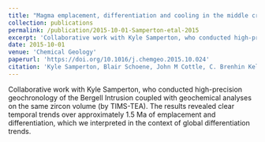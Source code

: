 ```yaml
---
title: "Magma emplacement, differentiation and cooling in the middle crust: Integrated zircon geochronological–geochemical constraints from the Bergell Intrusion, Central Alps"
collection: publications
permalink: /publication/2015-10-01-Samperton-etal-2015
excerpt: 'Collaborative work with Kyle Samperton, who conducted high-precision geochronology of the Bergell Intrusion coupled with geochemical analyses on the same zircon volume (by TIMS-TEA). The results revealed clear temporal trends over approximately 1.5 Ma of emplacement and differentiation, which we interpreted in the context of global differentiation trends.'
date: 2015-10-01
venue: 'Chemical Geology'
paperurl: 'https://doi.org/10.1016/j.chemgeo.2015.10.024'
citation: 'Kyle Samperton, Blair Schoene, John M Cottle, C. Brenhin Keller, James L. Crowley, and Mark D. Schmitz. (2015). <i>Chemical Geology</i> 417, 322-340.'
---
```

Collaborative work with Kyle Samperton, who conducted high-precision geochronology of the Bergell Intrusion coupled with geochemical analyses on the same zircon volume (by TIMS-TEA). The results revealed clear temporal trends over approximately 1.5 Ma of emplacement and differentiation, which we interpreted in the context of global differentiation trends.
